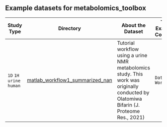 ## Example datasets for metabolomics_toolbox

|Study Type|Directory|About the Dataset|This Example Contains|This Workflow Uses|
|-|-|-|-|-|
| `1D` `1H` `urine` `human`|[matlab_workflow1_summarized_nan](https://github.com/edisonomics/metabolomics_toolbox/tree/master/examples/1D_serum/matlab_workflow1_complete_nan)|Tutorial workflow using a urine NMR metabolomics study. This work was originally conducted by Olatomiwa Bifarin (J. Proteome Res., 2021)|`Data` `Workflow`|`Load1D` `Setup1D` `ref_spectra` `remove_region` `guide_align1D` `normcheck` `normalize` `varcheck` `scale` `nipalsPCA` `VisScores`|
